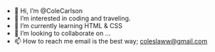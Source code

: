 - 👋 Hi, I’m @ColeCarlson
- 👀 I’m interested in coding and traveling.
- 🌱 I’m currently learning HTML & CSS
- 💞️ I’m looking to collaborate on ...
- 📫 How to reach me email is the best way; coleslaww@gmail.com

<!---
ColeCarlson/ColeCarlson is a ✨ special ✨ repository because its `README.md` (this file) appears on your GitHub profile.
You can click the Preview link to take a look at your changes.
--->

